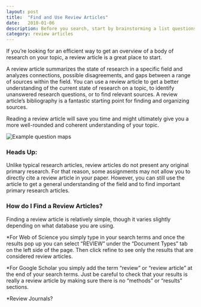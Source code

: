 ```yaml
---
layout: post
title:  "Find and Use Review Articles"
date:   2010-01-06
description: Before you search, start by brainstorming a list questions.
category: review articles
---
```


<p class="intro"><span class="dropcap">I</span>f you’re looking for an efficient way to get an overview of a body of research on your topic, a review article is a great place to start. 
</p>
<p>A review article summarizes the state of research in a specific field and analyzes connections, possible disagreements, and gaps between a range of sources within the field. You can use a review article to get a better understanding of the current state of research on a topic, to identify unanswered research questions, or to find relevant sources. A review article’s bibliography is a fantastic starting point for finding and organizing sources. 
</p>
<p>Reading a review article will save you time and might ultimately give you a more well-rounded and coherent understanding of your topic.</p>

<img class="responsive-img materialboxed" src="{{ '/assets/img/content/question-map-examples.jpg' | prepend: site.baseurl }}" alt="Example question maps" data-caption="Example question maps"> 

### Heads Up:

<p class="flow-text">Unlike typical research articles, review articles do not present any original primary research. For that reason, some assignments may not allow you to directly cite a review article in your paper. However, you can still use the article to get a general understanding of the field and to find important primary research articles.</p>

### How do I Find a Review Articles? 
<p>Finding a review article is relatively simple, though it varies slightly depending on what database you are using. 
</p>
*For Web of Science you simply type in your search terms and once the results pop up you can select “REVIEW” under the “Document Types” tab on the left side of the page. Then click refine to see only the results that are considered review articles. 

*For Google Scholar you simply add the term “review” or “review article” at the end of your search terms. Just be careful to check that your results is really a review article by making sure there is no “methods” or “results” sections. 

*Review Journals?
